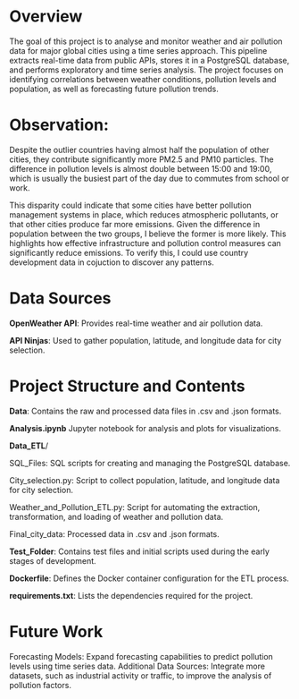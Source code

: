 # Overview
The goal of this project is to analyse and monitor weather and air pollution data for major global cities using a time series approach. This pipeline extracts real-time data from public APIs, stores it in a PostgreSQL database, and performs exploratory and time series analysis. The project focuses on identifying correlations between weather conditions, pollution levels and population, as well as forecasting future pollution trends.

# Observation:

Despite the outlier countries having almost half the population of other cities, they contribute significantly more PM2.5 and PM10 particles. The difference in pollution levels is almost double between 15:00 and 19:00, which is usually the busiest part of the day due to commutes from school or work.

This disparity could indicate that some cities have better pollution management systems in place, which reduces atmospheric pollutants, or that other cities produce far more emissions. Given the difference in population between the two groups, I believe the former is more likely. This highlights how effective infrastructure and pollution control measures can significantly reduce emissions. To verify this, I could use country development data in cojuction to discover any patterns. 


# Data Sources

__OpenWeather API__: Provides real-time weather and air pollution data.

__API Ninjas__: Used to gather population, latitude, and longitude data for city selection.

# Project Structure and Contents

__Data__: Contains the raw and processed data files in .csv and .json formats.

__Analysis.ipynb__ Jupyter notebook for analysis and plots for visualizations.

__Data_ETL__/

SQL_Files: SQL scripts for creating and managing the PostgreSQL database.

City_selection.py: Script to collect population, latitude, and longitude data for city selection.

Weather_and_Pollution_ETL.py: Script for automating the extraction, transformation, and loading of weather and pollution data.

Final_city_data: Processed data in .csv and .json formats.

__Test_Folder__: Contains test files and initial scripts used during the early stages of development.

__Dockerfile__: Defines the Docker container configuration for the ETL process.

__requirements.txt__: Lists the dependencies required for the project.


# Future Work

Forecasting Models: Expand forecasting capabilities to predict pollution levels using time series data.
Additional Data Sources: Integrate more datasets, such as industrial activity or traffic, to improve the analysis of pollution factors.
